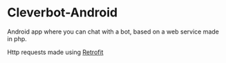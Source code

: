 # Cleverbot-Android

Android app where you can chat with a bot, based on a web service made in php.

Http requests made using [Retrofit](http://square.github.io/retrofit/)


